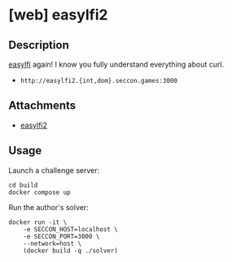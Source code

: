 # [web] easylfi2

## Description

[easylfi](https://github.com/SECCON/SECCON2022_online_CTF/tree/main/web/easylfi) again! I know you fully understand everything about curl.

- `http://easylfi2.{int,dom}.seccon.games:3000`

## Attachments

- [easylfi2](files/easylfi2)

## Usage

Launch a challenge server:

```
cd build
docker compose up
```

Run the author's solver:

```
docker run -it \
    -e SECCON_HOST=localhost \
    -e SECCON_PORT=3000 \
    --network=host \
    (docker build -q ./solver)
```
